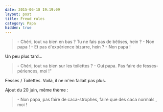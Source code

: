 ```yaml
---
date: 2015-06-18 19:19:09
layout: post
title: Freud rules
category: Papa
hidden: true
---
```


> \- Chéri, tout va bien en bas ? Tu ne fais pas de bêtises, hein ?
> \- Non papa !
> \- Et pas d'expérience bizarre, hein ?
> \- Non papa !

Un peu plus tard...

> \- Chéri, tout va bien sur les toilettes ?
> \- Oui papa. Pas faire de fesses-périences, moi !"

Fesses / Toilettes. Voilà, il ne m'en fallait pas plus.

Ajout du 20 juin, même thème :

> \- Non papa, pas faire de caca-strophes, faire que des caca normals , moi !

